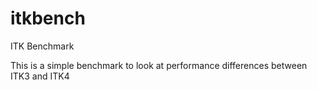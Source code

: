 itkbench
========

ITK Benchmark

This is a simple benchmark to look at performance differences 
between ITK3 and ITK4
